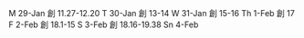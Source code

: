 
M	29-Jan	創	11.27-12.20
T 	30-Jan	創	13-14
W 	31-Jan	創	15-16
Th	1-Feb	創	17
F	2-Feb	創	18.1-15
S	3-Feb	創	18.16-19.38
Sn	4-Feb		
